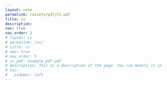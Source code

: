 ```yaml
---
layout: none
permalink: /assets/pdf/CV.pdf
title: cv
description: 
nav: true
nav_order: 2
# layout: cv
# permalink: /cv/
# title: cv
# nav: true
# nav_order: 5
# cv_pdf: example_pdf.pdf
# description: This is a description of the page. You can modify it in '_pages/cv.md'. You can also change or remove the top pdf download button.
# toc:
#   sidebar: left
---
```

